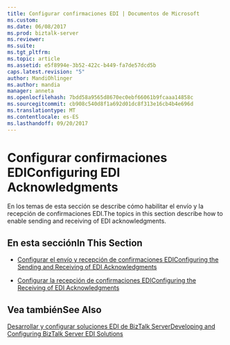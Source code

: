 ```yaml
---
title: Configurar confirmaciones EDI | Documentos de Microsoft
ms.custom: 
ms.date: 06/08/2017
ms.prod: biztalk-server
ms.reviewer: 
ms.suite: 
ms.tgt_pltfrm: 
ms.topic: article
ms.assetid: e5f8994e-3b52-422c-b449-fa7de57dcd5b
caps.latest.revision: "5"
author: MandiOhlinger
ms.author: mandia
manager: anneta
ms.openlocfilehash: 7bdd58a9565d8670ec0ebf66061b9fcaaa14858c
ms.sourcegitcommit: cb908c540d8f1a692d01dc8f313e16cb4b4e696d
ms.translationtype: MT
ms.contentlocale: es-ES
ms.lasthandoff: 09/20/2017
---
```

# <a name="configuring-edi-acknowledgments"></a><span data-ttu-id="b5b58-102">Configurar confirmaciones EDI</span><span class="sxs-lookup"><span data-stu-id="b5b58-102">Configuring EDI Acknowledgments</span></span>
<span data-ttu-id="b5b58-103">En los temas de esta sección se describe cómo habilitar el envío y la recepción de confirmaciones EDI.</span><span class="sxs-lookup"><span data-stu-id="b5b58-103">The topics in this section describe how to enable sending and receiving of EDI acknowledgments.</span></span>  
  
## <a name="in-this-section"></a><span data-ttu-id="b5b58-104">En esta sección</span><span class="sxs-lookup"><span data-stu-id="b5b58-104">In This Section</span></span>  
  
-   [<span data-ttu-id="b5b58-105">Configurar el envío y recepción de confirmaciones EDI</span><span class="sxs-lookup"><span data-stu-id="b5b58-105">Configuring the Sending and Receiving of EDI Acknowledgments</span></span>](../core/configuring-the-sending-and-receiving-of-edi-acknowledgments.md)  
  
-   [<span data-ttu-id="b5b58-106">Configurar la recepción de confirmaciones EDI</span><span class="sxs-lookup"><span data-stu-id="b5b58-106">Configuring the Receiving of EDI Acknowledgments</span></span>](../core/configuring-the-receiving-of-edi-acknowledgments.md)  
  
## <a name="see-also"></a><span data-ttu-id="b5b58-107">Vea también</span><span class="sxs-lookup"><span data-stu-id="b5b58-107">See Also</span></span>  
 [<span data-ttu-id="b5b58-108">Desarrollar y configurar soluciones EDI de BizTalk Server</span><span class="sxs-lookup"><span data-stu-id="b5b58-108">Developing and Configuring BizTalk Server EDI Solutions</span></span>](../core/developing-and-configuring-biztalk-server-edi-solutions.md)